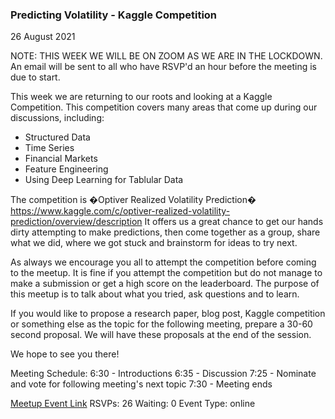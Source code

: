 ### Predicting Volatility - Kaggle Competition
26 August 2021

NOTE: THIS WEEK WE WILL BE ON ZOOM AS WE ARE IN THE LOCKDOWN.
An email will be sent to all who have RSVP'd an hour before the meeting is due to start.

This week we are returning to our roots and looking at a Kaggle Competition. This competition covers many areas that come up during our discussions, including:
* Structured Data
* Time Series
* Financial Markets
* Feature Engineering
* Using Deep Learning for Tablular Data

The competition is �Optiver Realized Volatility Prediction� https://www.kaggle.com/c/optiver-realized-volatility-prediction/overview/description It offers us a great chance to get our hands dirty attempting to make predictions, then come together as a group, share what we did, where we got stuck and brainstorm for ideas to try next.

As always we encourage you all to attempt the competition before coming to the meetup. It is fine if you attempt the competition but do not manage to make a submission or get a high score on the leaderboard. The purpose of this meetup is to talk about what you tried, ask questions and to learn.

If you would like to propose a research paper, blog post, Kaggle competition or something else as the topic for the following meeting, prepare a 30-60 second proposal. We will have these proposals at the end of the session.

We hope to see you there!

Meeting Schedule:
6:30 - Introductions
6:35 - Discussion
7:25 - Nominate and vote for following meeting's next topic
7:30 - Meeting ends

[Meetup Event Link](https://www.meetup.com/Data-Science-Discussion-Auckland/events/280000330)
RSVPs: 26
Waiting: 0
Event Type: online
